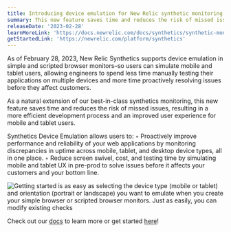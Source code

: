 ```yaml
---
title: Introducing device emulation for New Relic synthetic monitoring
summary: This new feature saves time and reduces the risk of missed issues, resulting in a more efficient development process and an improved user experience for mobile and tablet users.
releaseDate: '2023-02-28'
learnMoreLink: 'https://docs.newrelic.com/docs/synthetics/synthetic-monitoring/using-monitors/device-emulation/'
getStartedLink: 'https://newrelic.com/platform/synthetics'
---
```


As of February 28, 2023, New Relic Synthetics supports device emulation in simple and scripted browser monitors–so users can simulate mobile and tablet users, allowing engineers to spend less time manually testing their applications on multiple devices and more time proactively resolving issues before they affect customers.

As a natural extension of our best-in-class synthetics monitoring, this new feature saves time and reduces the risk of missed issues, resulting in a more efficient development process and an improved user experience for mobile and tablet users.

Synthetics Device Emulation allows users to:
◦ Proactively improve performance and reliability of your web applications by monitoring discrepancies in uptime across mobile, tablet, and desktop device types, all in one place.
◦ Reduce screen swivel, cost, and testing time by simulating mobile and tablet UX in pre-prod to solve issues before it affects your customers and your bottom line.

![Getting started is as easy as selecting the device type (mobile or tablet) and orientation (portrait or landscape) you want to emulate when you create your simple browser or scripted browser monitors. Just as easily, you can modify existing checks](/images/device.webp 'A screenshot showing the device emulation setting.')

Check out our [docs](/docs/synthetics/synthetic-monitoring/using-monitors/device-emulation/) to learn more or get started [here](https://newrelic.com/platform/synthetics)!
